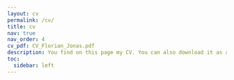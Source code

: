 ```yaml
---
layout: cv
permalink: /cv/
title: cv
nav: true
nav_order: 4
cv_pdf: CV_Florian_Jonas.pdf
description: You find on this page my CV. You can also download it as a pdf with additional information using the icon above!
toc:
  sidebar: left
---
```

